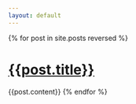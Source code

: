```yaml
---
layout: default
---
```


<div>
  {% for post in site.posts reversed %}
    <a href="{{ post.url | prepend: site.baseurl }}"><h1>{{post.title}}</h1></a>
    {{post.content}}
  {% endfor %}
</div>
